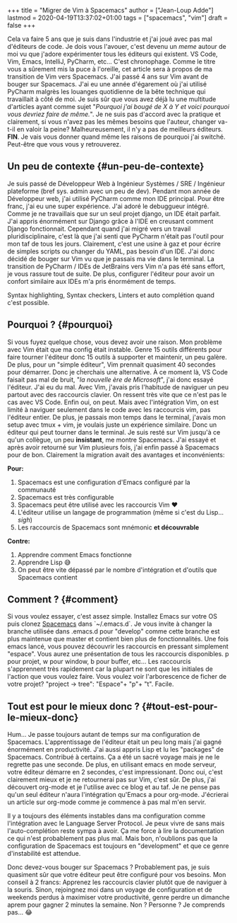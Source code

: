 +++
title = "Migrer de Vim à Spacemacs"
author = ["Jean-Loup Adde"]
lastmod = 2020-04-19T13:37:02+01:00
tags = ["spacemacs", "vim"]
draft = false
+++

Cela va faire 5 ans que je suis dans l'industrie et j'ai joué avec pas mal d'éditeurs de code. Je dois vous l'avouer, c'est devenu un _meme_ autour de moi vu que j'adore expérimenter tous les éditeurs qui existent. VS Code, Vim, Emacs, IntelliJ, PyCharm, etc... C'est chronophage. Comme le titre vous a sûrement mis la puce à l'oreille, cet article sera à propos de ma transition de Vim vers Spacemacs. J'ai passé 4 ans sur Vim avant de bouger sur Spacemacs. J'ai eu une année d'égarement où j'ai utilisé PyCharm malgrès les louanges quotidienne de la bête technique qui travaillait à côté de moi.
Je suis sûr que vous avez déjà lu une multitude d'articles ayant comme sujet "_Pourquoi j'ai bougé de X à Y et voici pourquoi vous devriez faire de même._". Je ne suis pas d'accord avec la pratique et clairement, si vous n'avez pas les mêmes besoins que l'auteur, changer va-t-il en valoir la peine? Malheureusement, il n'y a pas de meilleurs éditeurs. **FIN**. Je vais vous donner quand même les raisons de pourquoi j'ai switché. Peut-être que vous vous y retrouverez.


## Un peu de contexte {#un-peu-de-contexte}

Je suis passé de Développeur Web à Ingénieur Systèmes / SRE / Ingénieur plateforme (bref sys. admin avec un peu de dev). Pendant mon année de Développeur web, j'ai utilisé PyCharm comme mon IDE principal. Pour être franc, j'ai eu une super expérience. J'ai adoré le debuggueur intégré. Comme je ne travaillais que sur un seul projet django, un IDE était parfait. J'ai appris énormément sur Django grâce à l'IDE en creusant comment Django fonctionnait.
Cependant quand j'ai migré vers un travail pluridisciplinaire, c'est là que j'ai senti que PyCharm n'était pas l'outil pour mon taf de tous les jours. Clairement, c'est une usine à gaz et pour écrire de simples scripts ou changer du YAML, pas besoin d'un IDE. J'ai donc décidé de bouger sur Vim vu que je passais ma vie dans le terminal. La transition de PyCharm / IDEs de JetBrains vers Vim n'a pas été sans effort, je vous rassure tout de suite. De plus, configurer l'éditeur pour avoir un confort similaire aux IDEs m'a pris énormément de temps.

Syntax highlighting, Syntax checkers, Linters et auto complétion quand c'est possible.


## Pourquoi ? {#pourquoi}

Si vous fuyez quelque chose, vous devez avoir une raison. Mon problème avec Vim était que ma config était instable. Genre 15 outils différents pour faire tourner l'éditeur donc 15 outils à supporter et maintenir, un peu galère. De plus, pour un "simple éditeur", Vim prennait quasiment 40 secondes pour démarrer. Donc je cherchais une alternative. À ce moment là, VS Code faisait pas mal de bruit, "_la nouvelle ère de Microsoft_", j'ai donc essayé l'éditeur. J'ai eu du mal. Avec Vim, j'avais pris l'habitude de naviguer un peu partout avec des raccourcis clavier. On ressent très vite que ce n'est pas le cas avec VS Code. Enfin oui, on peut. Mais avec l'intégration Vim, on est limité à naviguer seulement dans le code avec les raccourcis vim, pas l'éditeur entier. De plus, je passais mon temps dans le terminal, j'avais mon setup avec tmux + vim, je voulais juste un expérience similaire. Donc un éditeur qui peut tourner dans le terminal. Je suis resté sur Vim jusqu'à ce qu'un collègue, un peu **insistant**, me montre Spacemacs. J'ai essayé et après avoir retourné sur Vim plusieurs fois, j'ai enfin passé à Spacemacs pour de bon. Clairement la migration avait des avantages et inconvénients:

**Pour:**

1.  Spacemacs est une configuration d'Emacs configuré par la communauté
2.  Spacemacs est très configurable
3.  Spacemacs peut être utilisé avec les raccourcis Vim :heart:
4.  L'éditeur utilise un langage de programmation (même si c'est du Lisp... _sigh_)
5.  Les raccourcis de Spacemacs sont mnémonic **et découvrable**

**Contre:**

1.  Apprendre comment Emacs fonctionne
2.  Apprendre Lisp :sweat_smile:
3.  On peut être vite dépassé par le nombre d'intégration et d'outils que Spacemacs contient


## Comment ? {#comment}

Si vous voulez essayer, c'est assez simple. Installez Emacs sur votre OS puis clonez [Spacemacs](https://github.com/syl20bnr/spacemacs) dans \`~/.emacs.d\`. Je vous invite à changer la branche utilisée dans .emacs.d pour "develop" comme cette branche est plus maintenue que master et contient bien plus de fonctionnalités.
Une fois emacs lancé, vous pouvez découvrir les raccourcis en pressant simplement "espace". Vous aurez une présentation de tous les raccourcis disponibles. p pour projet, w pour window, b pour buffer, etc... Les raccourcis s'apprennent très rapidement car la plupart ne sont que les initiales de l'action que vous voulez faire. Vous voulez voir l'arborescence de ficher de votre projet? "project -> tree": "Espace"+ "p"+ "t". Facile.


## Tout est pour le mieux donc ? {#tout-est-pour-le-mieux-donc}

Hum... Je passe toujours autant de temps sur ma configuration de Spacemacs. L'apprentissage de l'éditeur était un peu long mais j'ai gagné énormément en productivité. J'ai aussi appris Lisp et lu les "packages" de Spacemacs. Contribué à certains. Ça a été un sacré voyage mais je ne le regrette pas une seconde. De plus, en utilisant emacs en mode serveur, votre éditeur démarre en 2 secondes, c'est impressionant.
Donc oui, c'est clairement mieux et je ne retournerai pas sur Vim, c'est sûr. De plus, j'ai découvert org-mode et je l'utilise avec ce blog et au taf. Je ne pense pas qu'un seul éditeur n'aura l'intégration qu'Emacs a pour org-mode. J'écrierai un article sur org-mode comme je commence à pas mal m'en servir.

Il y a toujours des éléments instables dans ma configuration comme l'intégration avec le Language Server Protocol. Je peux vivre de sans mais l'auto-complétion reste sympa à avoir. Ça me force à lire la documentation ce qui n'est probablement pas plus mal. Mais bon, n'oublions pas que la configuration de Spacemacs est toujours en "development" et que ce genre d'instabilité est attendue.

Donc devez-vous bouger sur Spacemacs ? Probablement pas, je suis quasiment sûr que votre éditeur peut être configuré pour vos besoins. Mon conseil à 2 francs: Apprenez les raccourcis clavier plutôt que de naviguer à la souris. Sinon, rejoingnez moi dans un voyage de configuration et de weekends perdus à maximiser votre productivité, genre perdre un dimanche aprem pour gagner 2 minutes la semaine. Non ? Personne ? Je comprends pas... :joy:
